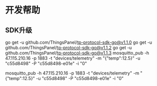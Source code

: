 # 开发帮助

## SDK升级
go get -u github.com/ThingsPanel/tp-protocol-sdk-go@v1.1.0
go get -u github.com/ThingsPanel/tp-protocol-sdk-go@v1.1.2
go get -u github.com/ThingsPanel/tp-protocol-sdk-go@v1.1.3
mosquitto_pub -h 47.115.210.16 -p 1883 -t "devices/telemetry" -m "{\"temp\":12.5}" -u "c55d8498" -P "c55d8498-e01e" -i "0"

mosquitto_pub -h 47.115.210.16 -p 1883 -t "devices/telemetry" -m "{\"temp\":12.5}" -u "c55d8498" -P "c55d8498-e01e" -i "0"